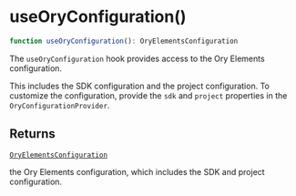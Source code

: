 # useOryConfiguration()

```ts
function useOryConfiguration(): OryElementsConfiguration
```

The `useOryConfiguration` hook provides access to the Ory Elements configuration.

This includes the SDK configuration and the project configuration. To customize the configuration, provide the `sdk` and `project`
properties in the `OryConfigurationProvider`.

## Returns

[`OryElementsConfiguration`](../interfaces/OryElementsConfiguration.md)

the Ory Elements configuration, which includes the SDK and project configuration.
